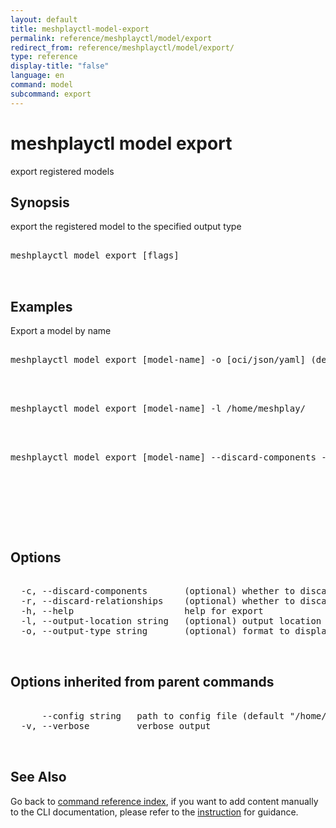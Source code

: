 ```yaml
---
layout: default
title: meshplayctl-model-export
permalink: reference/meshplayctl/model/export
redirect_from: reference/meshplayctl/model/export/
type: reference
display-title: "false"
language: en
command: model
subcommand: export
---
```


# meshplayctl model export

export registered models

## Synopsis

export the registered model to the specified output type
<pre class='codeblock-pre'>
<div class='codeblock'>
meshplayctl model export [flags]

</div>
</pre> 

## Examples

Export a model by name
<pre class='codeblock-pre'>
<div class='codeblock'>
meshplayctl model export [model-name] -o [oci/json/yaml] (default is oci)

</div>
</pre> 

<pre class='codeblock-pre'>
<div class='codeblock'>
meshplayctl model export [model-name] -l /home/meshplay/

</div>
</pre> 

<pre class='codeblock-pre'>
<div class='codeblock'>
meshplayctl model export [model-name] --discard-components --discard-relationships

</div>
</pre> 

<pre class='codeblock-pre'>
<div class='codeblock'>
    

</div>
</pre> 

## Options

<pre class='codeblock-pre'>
<div class='codeblock'>
  -c, --discard-components       (optional) whether to discard components in the exported model definition (default = false)
  -r, --discard-relationships    (optional) whether to discard relationships in the exported model definition (default = false)
  -h, --help                     help for export
  -l, --output-location string   (optional) output location (default = current directory) (default "./")
  -o, --output-type string       (optional) format to display in [oci|json|yaml] (default = oci) (default "oci")

</div>
</pre>

## Options inherited from parent commands

<pre class='codeblock-pre'>
<div class='codeblock'>
      --config string   path to config file (default "/home/runner/.meshplay/config.yaml")
  -v, --verbose         verbose output

</div>
</pre>

## See Also

Go back to [command reference index](/reference/meshplayctl/), if you want to add content manually to the CLI documentation, please refer to the [instruction](/project/contributing/contributing-cli#preserving-manually-added-documentation) for guidance.
